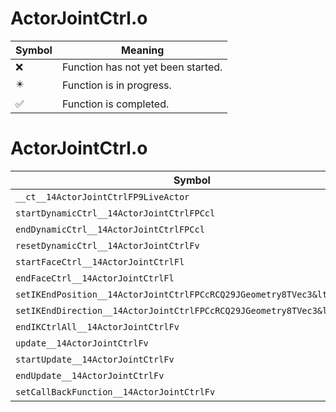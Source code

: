 # ActorJointCtrl.o
| Symbol | Meaning 
| ------------- | ------------- 
| :x: | Function has not yet been started. 
| :eight_pointed_black_star: | Function is in progress. 
| :white_check_mark: | Function is completed. 


# ActorJointCtrl.o
| Symbol | Decompiled? |
| ------------- | ------------- |
| `__ct__14ActorJointCtrlFP9LiveActor` | :white_check_mark: |
| `startDynamicCtrl__14ActorJointCtrlFPCcl` | :white_check_mark: |
| `endDynamicCtrl__14ActorJointCtrlFPCcl` | :white_check_mark: |
| `resetDynamicCtrl__14ActorJointCtrlFv` | :white_check_mark: |
| `startFaceCtrl__14ActorJointCtrlFl` | :white_check_mark: |
| `endFaceCtrl__14ActorJointCtrlFl` | :white_check_mark: |
| `setIKEndPosition__14ActorJointCtrlFPCcRCQ29JGeometry8TVec3&lt;f&gt;f` | :white_check_mark: |
| `setIKEndDirection__14ActorJointCtrlFPCcRCQ29JGeometry8TVec3&lt;f&gt;f` | :white_check_mark: |
| `endIKCtrlAll__14ActorJointCtrlFv` | :white_check_mark: |
| `update__14ActorJointCtrlFv` | :white_check_mark: |
| `startUpdate__14ActorJointCtrlFv` | :white_check_mark: |
| `endUpdate__14ActorJointCtrlFv` | :white_check_mark: |
| `setCallBackFunction__14ActorJointCtrlFv` | :white_check_mark: |

